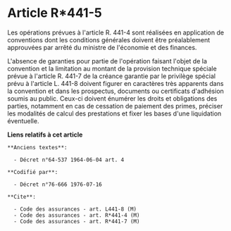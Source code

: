 # Article R*441-5

Les opérations prévues à l'article R. 441-4 sont réalisées en application de conventions dont les conditions générales
doivent être préalablement approuvées par arrêté du ministre de l'économie et des finances.

L'absence de garanties pour partie de l'opération faisant l'objet de la convention et la limitation au montant de la
provision technique spéciale prévue à l'article R. 441-7 de la créance garantie par le privilège spécial prévu à l'article L.
441-8 doivent figurer en caractères très apparents dans la convention et dans les prospectus, documents ou certificats
d'adhésion soumis au public. Ceux-ci doivent énumérer les droits et obligations des parties, notamment en cas de cessation de
paiement des primes, préciser les modalités de calcul des prestations et fixer les bases d'une liquidation éventuelle.

**Liens relatifs à cet article**

	**Anciens textes**:

	  - Décret n°64-537 1964-06-04 art. 4

	**Codifié par**:

	  - Décret n°76-666 1976-07-16

	**Cite**:

	  - Code des assurances - art. L441-8 (M)
	  - Code des assurances - art. R*441-4 (M)
	  - Code des assurances - art. R*441-7 (M)
